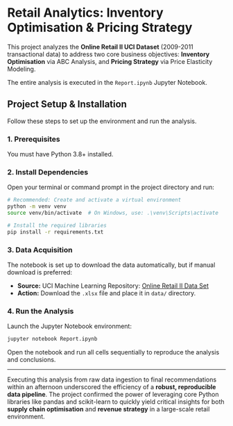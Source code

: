 # Retail Analytics: Inventory Optimisation & Pricing Strategy

This project analyzes the **Online Retail II UCI Dataset** (2009-2011 transactional data) to address two core business objectives: **Inventory Optimisation** via ABC Analysis, and **Pricing Strategy** via Price Elasticity Modeling.

The entire analysis is executed in the `Report.ipynb` Jupyter Notebook.

## Project Setup & Installation

Follow these steps to set up the environment and run the analysis.

### 1\. Prerequisites

You must have Python 3.8+ installed.

### 2\. Install Dependencies

Open your terminal or command prompt in the project directory and run:

```bash
# Recommended: Create and activate a virtual environment
python -m venv venv
source venv/bin/activate  # On Windows, use: .\venv\Scripts\activate

# Install the required libraries
pip install -r requirements.txt
```

### 3\. Data Acquisition

The notebook is set up to download the data automatically, but if manual download is preferred:

  * **Source:** UCI Machine Learning Repository: [Online Retail II Data Set](https://www.google.com/search?q=https://archive.ics.uci.edu/dataset/501/online%2Bretail%2Bii)
  * **Action:** Download the `.xlsx` file and place it in `data/` directory.

### 4\. Run the Analysis

Launch the Jupyter Notebook environment:

```bash
jupyter notebook Report.ipynb
```

Open the notebook and run all cells sequentially to reproduce the analysis and conclusions.

-----

Executing this analysis from raw data ingestion to final recommendations within an afternoon underscored the efficiency of a **robust, reproducible data pipeline**. The project confirmed the power of leveraging core Python libraries like pandas and scikit-learn to quickly yield critical insights for both **supply chain optimisation** and **revenue strategy** in a large-scale retail environment.